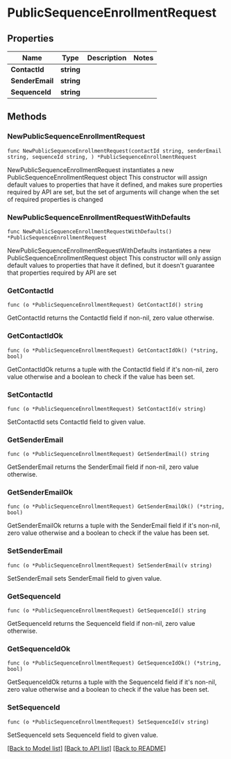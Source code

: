 # PublicSequenceEnrollmentRequest

## Properties

Name | Type | Description | Notes
------------ | ------------- | ------------- | -------------
**ContactId** | **string** |  | 
**SenderEmail** | **string** |  | 
**SequenceId** | **string** |  | 

## Methods

### NewPublicSequenceEnrollmentRequest

`func NewPublicSequenceEnrollmentRequest(contactId string, senderEmail string, sequenceId string, ) *PublicSequenceEnrollmentRequest`

NewPublicSequenceEnrollmentRequest instantiates a new PublicSequenceEnrollmentRequest object
This constructor will assign default values to properties that have it defined,
and makes sure properties required by API are set, but the set of arguments
will change when the set of required properties is changed

### NewPublicSequenceEnrollmentRequestWithDefaults

`func NewPublicSequenceEnrollmentRequestWithDefaults() *PublicSequenceEnrollmentRequest`

NewPublicSequenceEnrollmentRequestWithDefaults instantiates a new PublicSequenceEnrollmentRequest object
This constructor will only assign default values to properties that have it defined,
but it doesn't guarantee that properties required by API are set

### GetContactId

`func (o *PublicSequenceEnrollmentRequest) GetContactId() string`

GetContactId returns the ContactId field if non-nil, zero value otherwise.

### GetContactIdOk

`func (o *PublicSequenceEnrollmentRequest) GetContactIdOk() (*string, bool)`

GetContactIdOk returns a tuple with the ContactId field if it's non-nil, zero value otherwise
and a boolean to check if the value has been set.

### SetContactId

`func (o *PublicSequenceEnrollmentRequest) SetContactId(v string)`

SetContactId sets ContactId field to given value.


### GetSenderEmail

`func (o *PublicSequenceEnrollmentRequest) GetSenderEmail() string`

GetSenderEmail returns the SenderEmail field if non-nil, zero value otherwise.

### GetSenderEmailOk

`func (o *PublicSequenceEnrollmentRequest) GetSenderEmailOk() (*string, bool)`

GetSenderEmailOk returns a tuple with the SenderEmail field if it's non-nil, zero value otherwise
and a boolean to check if the value has been set.

### SetSenderEmail

`func (o *PublicSequenceEnrollmentRequest) SetSenderEmail(v string)`

SetSenderEmail sets SenderEmail field to given value.


### GetSequenceId

`func (o *PublicSequenceEnrollmentRequest) GetSequenceId() string`

GetSequenceId returns the SequenceId field if non-nil, zero value otherwise.

### GetSequenceIdOk

`func (o *PublicSequenceEnrollmentRequest) GetSequenceIdOk() (*string, bool)`

GetSequenceIdOk returns a tuple with the SequenceId field if it's non-nil, zero value otherwise
and a boolean to check if the value has been set.

### SetSequenceId

`func (o *PublicSequenceEnrollmentRequest) SetSequenceId(v string)`

SetSequenceId sets SequenceId field to given value.



[[Back to Model list]](../README.md#documentation-for-models) [[Back to API list]](../README.md#documentation-for-api-endpoints) [[Back to README]](../README.md)


